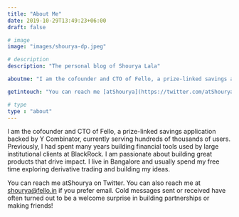 ```yaml
---
title: "About Me"
date: 2019-10-29T13:49:23+06:00
draft: false

# image
image: "images/shourya-dp.jpeg"

# description
description: "The personal blog of Shourya Lala"

aboutme: "I am the cofounder and CTO of Fello, a prize-linked savings application backed by Y Combinator, currently serving hundreds of thousands of users. Previously, I had spent many years building financial tools used by large institutional clients at BlackRock. I am passionate about building great products that drive impact. I live in Bangalore and usually spend my free time exploring options trading and building my ideas."

getintouch: "You can reach me [atShourya](https://twitter.com/atShourya) on Twitter. You can also reach me at shourya@fello.in if you prefer email. Cold messages sent or received have often turned out to be a welcome surprise in building partnerships or making friends!"

# type
type : "about"
---
```


I am the cofounder and CTO of Fello, a prize-linked savings application backed by Y Combinator, currently serving hundreds of thousands of users. Previously, I had spent many years building financial tools used by large institutional clients at BlackRock. I am passionate about building great products that drive impact. I live in Bangalore and usually spend my free time exploring derivative trading and building my ideas.


You can reach me atShourya on Twitter. You can also reach me at shourya@fello.in if you prefer email. Cold messages sent or received have often turned out to be a welcome surprise in building partnerships or making friends!

